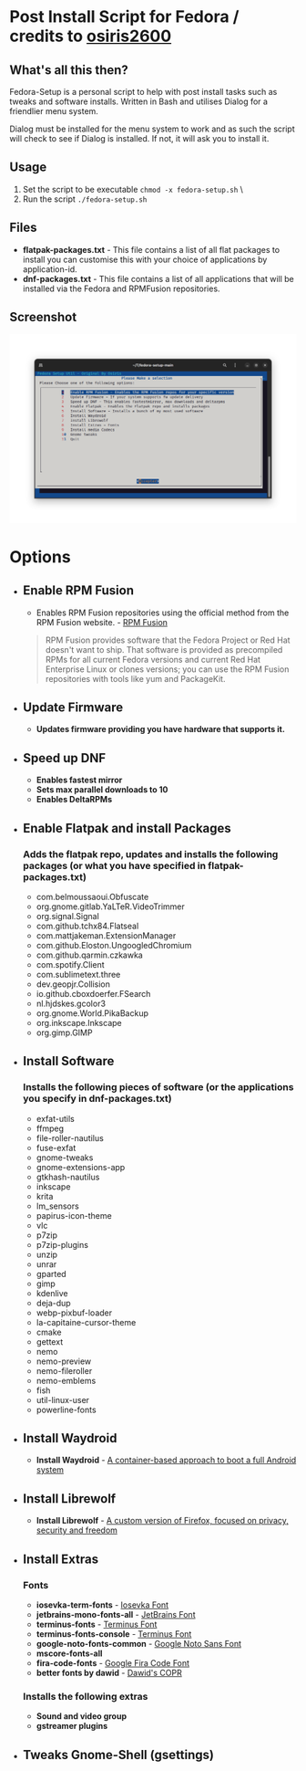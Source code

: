 # Post Install Script for Fedora / credits to [osiris2600](https://github.com/osiris2600/fedora-setup)

## What's all this then?

Fedora-Setup is a personal script to help with post install tasks such as tweaks and software installs. Written in Bash and utilises Dialog for a friendlier menu system.

Dialog must be installed for the menu system to work and as such the script will check to see if Dialog is installed. If not, it will ask you to install it.

## Usage
1. Set the script to be executable `chmod -x fedora-setup.sh` \
2. Run the script `./fedora-setup.sh`

## Files

- **flatpak-packages.txt** - This file contains a list of all flat packages to install you can customise this with your choice of applications by application-id.
- **dnf-packages.txt** - This file contains a list of all applications that will be installed via the Fedora and RPMFusion repositories.




## Screenshot

![Screenshot](fedora-setup-screen.png)

# Options

- ## Enable RPM Fusion
  - Enables RPM Fusion repositories using the official method from the RPM Fusion website. - [RPM Fusion](https://rpmfusion.org)
  > RPM Fusion provides software that the Fedora Project or Red Hat doesn't want to ship. That software is provided as precompiled RPMs for all current Fedora versions and current Red Hat Enterprise Linux or clones versions; you can use the RPM Fusion repositories with tools like yum and PackageKit.
- ## Update Firmware
  - **Updates firmware providing you have hardware that supports it.**
- ## Speed up DNF
  - **Enables fastest mirror**
  - **Sets max parallel downloads to 10**
  - **Enables DeltaRPMs**
- ## Enable Flatpak and install Packages
  ### Adds the flatpak repo, updates and installs the following packages (or what you have specified in flatpak-packages.txt)
  - com.belmoussaoui.Obfuscate
  - org.gnome.gitlab.YaLTeR.VideoTrimmer
  - org.signal.Signal
  - com.github.tchx84.Flatseal
  - com.mattjakeman.ExtensionManager
  - com.github.Eloston.UngoogledChromium
  - com.github.qarmin.czkawka
  - com.spotify.Client
  - com.sublimetext.three
  - dev.geopjr.Collision
  - io.github.cboxdoerfer.FSearch
  - nl.hjdskes.gcolor3
  - org.gnome.World.PikaBackup
  - org.inkscape.Inkscape
  - org.gimp.GIMP
- ## Install Software
  ### Installs the following pieces of software (or the applications you specify in dnf-packages.txt)
    - exfat-utils
    - ffmpeg
    - file-roller-nautilus
    - fuse-exfat
    - gnome-tweaks
    - gnome-extensions-app
    - gtkhash-nautilus
    - inkscape
    - krita
    - lm_sensors
    - papirus-icon-theme
    - vlc
    - p7zip
    - p7zip-plugins
    - unzip
    - unrar
    - gparted
    - gimp
    - kdenlive
    - deja-dup
    - webp-pixbuf-loader
    - la-capitaine-cursor-theme
    - cmake
    - gettext
    - nemo
    - nemo-preview
    - nemo-fileroller
    - nemo-emblems
    - fish
    - util-linux-user
    - powerline-fonts
- ## Install Waydroid
  - **Install Waydroid** - [A container-based approach to boot a full Android system](https://waydro.id/)
- ## Install Librewolf
  - **Install Librewolf** - [A custom version of Firefox, focused on privacy, security and freedom](https://librewolf.net/)
- ## Install Extras
  ### Fonts
    - **iosevka-term-fonts** - [Iosevka Font](https://github.com/be5invis/Iosevka)
    - **jetbrains-mono-fonts-all** - [JetBrains Font](https://www.jetbrains.com/lp/mono/)
    - **terminus-fonts** - [Terminus Font](https://terminus-font.sourceforge.net/)
    - **terminus-fonts-console** - [Terminus Font](https://terminus-font.sourceforge.net/)
    - **google-noto-fonts-common** - [Google Noto Sans Font](https://fonts.google.com/noto/specimen/Noto+Sans)
    - **mscore-fonts-all**
    - **fira-code-fonts** - [Google Fira Code Font](https://fonts.google.com/specimen/Fira+Code)
    - **better fonts by dawid** - [Dawid's COPR](https://copr.fedorainfracloud.org/coprs/dawid/better_fonts/)
  ### Installs the following extras
    - **Sound and video group**
    - **gstreamer plugins**
- ## Tweaks Gnome-Shell (gsettings)

